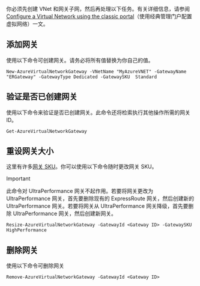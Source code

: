 你必须先创建 VNet 和网关子网，然后再处理以下任务。有关详细信息，请参阅 [Configure a Virtual Network using the classic portal](../articles/expressroute/expressroute-howto-vnet-portal-classic.md)（使用经典管理门户配置虚拟网络）一文。

## 添加网关

使用以下命令可创建网关。请务必将所有值替换为你自己的值。

    New-AzureVirtualNetworkGateway -VNetName "MyAzureVNET" -GatewayName "ERGateway" -GatewayType Dedicated -GatewaySKU  Standard

## 验证是否已创建网关

使用以下命令来验证是否已创建网关。此命令还将检索执行其他操作所需的网关 ID。

    Get-AzureVirtualNetworkGateway

## 重设网关大小

这里有许多[网关 SKU](../articles/expressroute/expressroute-about-virtual-network-gateways.md)。你可以使用以下命令随时更改网关 SKU。

>[!IMPORTANT]
> 此命令对 UltraPerformance 网关不起作用。若要将网关更改为 UltraPerformance 网关，首先要删除现有的 ExpressRoute 网关，然后创建新的 UltraPerformance 网关。若要将网关从 UltraPerformance 网关降级，首先要删除 UltraPerformance 网关，然后创建新网关。

    Resize-AzureVirtualNetworkGateway -GatewayId <Gateway ID> -GatewaySKU HighPerformance

## 删除网关

使用以下命令可删除网关

    Remove-AzureVirtualNetworkGateway -GatewayId <Gateway ID>
<!---HONumber=Mooncake_0509_2016-->